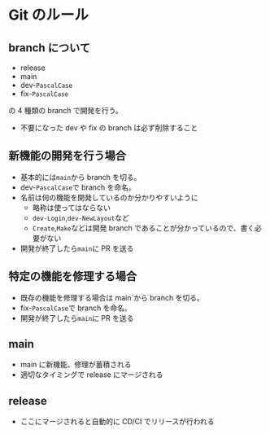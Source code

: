 # Git のルール

## branch について

- release
- main
- dev-`PascalCase`
- fix-`PascalCase`

の 4 種類の branch で開発を行う。

- 不要になった dev や fix の branch は必ず削除すること

## 新機能の開発を行う場合

- 基本的には`main`から branch を切る。
- dev-`PascalCase`で branch を命名。
- 名前は何の機能を開発しているのか分かりやすいように
  - 略称は使ってはならない
  - `dev-Login`,`dev-NewLayout`など
  - `Create`,`Make`などは開発 branch であることが分かっているので、書く必要がない
- 開発が終了したら`main`に PR を送る

## 特定の機能を修理する場合

- 既存の機能を修理する場合は main`から branch を切る。
- fix-`PascalCase`で branch を命名。
- 開発が終了したら`main`に PR を送る

## main

- main に新機能、修理が蓄積される
- 適切なタイミングで release にマージされる

## release

- ここにマージされると自動的に CD/CI でリリースが行われる
